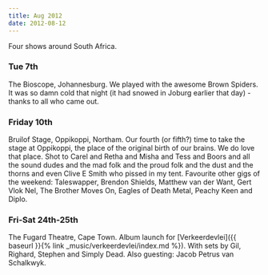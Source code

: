 ```yaml
---
title: Aug 2012
date: 2012-08-12
---
```


Four shows around South Africa.

### Tue 7th

The Bioscope, Johannesburg. We played with the awesome Brown Spiders. It was so damn cold that night (it had snowed in Joburg earlier that day) - thanks to all who came out.

### Friday 10th

Bruilof Stage, Oppikoppi, Northam. Our fourth (or fifth?) time to take the stage at Oppikoppi, the place of the original birth of our brains. We do love that place. Shot to Carel and Retha and Misha and Tess and Boors and all the sound dudes and the mad folk and the proud folk and the dust and the thorns and even Clive E Smith who pissed in my tent. Favourite other gigs of the weekend: Taleswapper, Brendon Shields, Matthew van der Want, Gert Vlok Nel, The Brother Moves On, Eagles of Death Metal, Peachy Keen and Diplo.

### Fri-Sat 24th-25th

The Fugard Theatre, Cape Town. Album launch for [Verkeerdevlei]({{ baseurl }}{% link _music/verkeerdevlei/index.md %}). With sets by Gil, Righard, Stephen and Simply Dead. Also guesting: Jacob Petrus van Schalkwyk.
